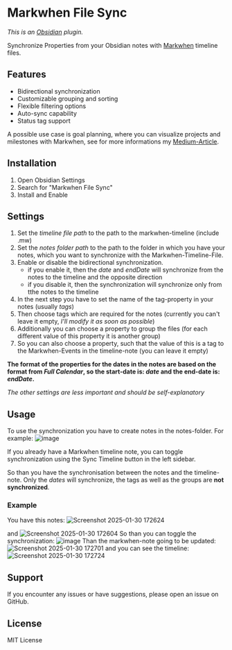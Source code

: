 
# Markwhen File Sync
*This is an [Obsidian](https://obsidian.md/) plugin.*

Synchronize Properties from your Obsidian notes with [Markwhen](https://github.com/mark-when/obsidian-plugin) timeline files.

## Features
- Bidirectional synchronization
- Customizable grouping and sorting
- Flexible filtering options
- Auto-sync capability
- Status tag support

A possible use case is goal planning, where you can visualize projects and milestones with Markwhen, see for more informations my [Medium-Article](https://medium.com/@jahnke.rouven/a-multi-level-goal-planning-system-using-obsidian-29b94acd22f8).


## Installation
1. Open Obsidian Settings
2. Search for "Markwhen File Sync"
3. Install and Enable

## Settings
1. Set the *timeline file path* to the path to the markwhen-timeline (include .mw)
2. Set the *notes folder path* to the path to the folder in which you have your notes, which you want to synchronize with the Markwhen-Timeline-File.
3. Enable or disable the bidirectional synchronization.
   - if you enable it, then the *date* and *endDate* will synchronize from the notes to the timeline and the opposite direction
   - if you disable it, then the synchronization will synchronize only from tthe notes to the timeline
4. In the next step you have to set the name of the tag-property in your notes (usually *tags*)
5. Then choose tags which are required for the notes (currently you can't leave it empty, *I'll modify it as soon as possible*)
6. Additionally you can choose a property to group the files (for each different value of this property it is another group)
7. So you can also choose a property, such that the value of this is a tag to the Markwhen-Events in the timeline-note (you can leave it empty)

**The format of the properties for the dates in the notes are based on the format from *Full Calendar*, so the start-date is: *date* and the end-date is: *endDate*.**

*The other settings are less important and should be self-explanatory*

## Usage
To use the synchronization you have to create notes in the notes-folder. For example:
![image](https://github.com/user-attachments/assets/709820bd-9abb-4d80-909a-9e523d2685ed)

If you already have a Markwhen timeline note, you can toggle synchronization using the Sync Timeline button in the left sidebar.

So than you have the synchronisation between the notes and the timeline-note.
Only the *dates* will synchronize, the tags as well as the groups are **not synchronized**.

### Example
You have this notes:
![Screenshot 2025-01-30 172624](https://github.com/user-attachments/assets/c958dbb3-4ca3-4ee0-bd3f-47c94a08a8f5)

and
![Screenshot 2025-01-30 172604](https://github.com/user-attachments/assets/cb850b8e-cb44-449c-978b-44010e7785e6)
So than you can toggle the synchronization:
![image](https://github.com/user-attachments/assets/36e9c642-ec87-413e-af48-2cd7ff117f11)
Than the markwhen-note going to be updated:
![Screenshot 2025-01-30 172701](https://github.com/user-attachments/assets/fc65278f-8e44-4d91-a312-d6b240acd82f)
and you can see the timeline:
![Screenshot 2025-01-30 172724](https://github.com/user-attachments/assets/37b6603f-75b4-4bbf-bb32-526831185c97)


## Support
If you encounter any issues or have suggestions, please open an issue on GitHub.

## License
MIT License


<!--
# Milestone Timeline Sync for Obsidian

A plugin for Obsidian that synchronizes milestone notes with Markwhen timeline files.

## Features

- Bidirectional synchronization between milestone notes and timeline
- Customizable grouping and sorting options
- Flexible filtering capabilities
- Auto-sync functionality
- Detailed logging and debugging options
- Configurable notifications
- Status tag support

## Installation

1. Open Obsidian Settings
2. Go to Community Plugins
3. Click Browse and search for "Milestone Timeline Sync"
4. Install and Enable the plugin

## Configuration

### Basic Settings
- Set paths for Markwhen file and milestones folder
- Configure synchronization behavior

### Grouping Options
- Enable/disable grouping
- Choose grouping property
- Set sorting methods

### Filtering Options
- Configure status exclusions
- Set date filtering options
- Define folder exclusions

### Format Settings
- Customize date formats
- Configure group markers
- Set status tag display

## Usage

1. Set up your milestone notes with required frontmatter:
   ```yaml
   ---
   tags:
     - goal
     - focus
   date: YYYY-MM-DD
   endDate: YYYY-MM-DD
   Status: in-progress
   Jahresziel: "[[Your Goal]]"
   ---
   -->
